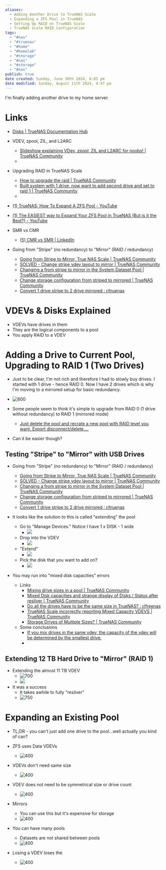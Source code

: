 ```yaml
---
aliases:
  - Adding Another Drive to TrueNAS Scale
  - Expanding a ZFS Pool in TrueNAS
  - Setting Up RAID on TrueNAS Scale
  - TrueNAS Scale RAID Configuration
tags:
  - "#nas"
  - "#truenas"
  - "#home"
  - "#homelab"
  - "#storage"
  - "#nas"
  - "#storage"
  - "#nas"
publish: true
date created: Sunday, June 30th 2024, 6:05 pm
date modified: Sunday, August 11th 2024, 4:47 pm
---
```


I'm finally adding another drive to my home server.


# Links

- [Disks | TrueNAS Documentation Hub](https://www.truenas.com/docs/scale/scaletutorials/storage/disks/)
- VDEV, zpool, ZIL, and L2ARC
	- [Slideshow explaining VDev, zpool, ZIL and L2ARC for noobs! | TrueNAS Community](https://www.truenas.com/community/threads/slideshow-explaining-vdev-zpool-zil-and-l2arc-for-noobs.7775/)
	- 
- Upgrading RAID in TrueNAS Scale
	- [How to upgrade the raid | TrueNAS Community](https://www.truenas.com/community/threads/how-to-upgrade-the-raid.115473/)
	- [Built system with 1 drive, now want to add second drive and set to raid 1 | TrueNAS Community](https://www.truenas.com/community/threads/built-system-with-1-drive-now-want-to-add-second-drive-and-set-to-raid-1.6832/)
	- 
- [(1) TrueNAS: How To Expand A ZFS Pool - YouTube](https://www.youtube.com/watch?v=11bWnvCwTOU)
- [(1) The EASIEST way to Expand Your ZFS Pool in TrueNAS (But is it the Best?) - YouTube](https://www.youtube.com/watch?v=Uzk6Janio0g) 
- SMR vs CMR
	- [(5) CMR vs SMR | LinkedIn](https://www.linkedin.com/pulse/cmr-vssmr-ben-moore/)

- Going from "Stripe" (no redundancy) to "Mirror" (RAID / redundancy)
	- [Going from Stripe to Mirror, True NAS Scale | TrueNAS Community](https://www.truenas.com/community/threads/going-from-stripe-to-mirror-true-nas-scale.101765/)
	- [SOLVED - Change stripe vdev layout to mirror | TrueNAS Community](https://www.truenas.com/community/threads/change-stripe-vdev-layout-to-mirror.112548/)
	- [Changing a from stripe to mirror in the System Dataset Pool | TrueNAS Community](https://www.truenas.com/community/threads/changing-a-from-stripe-to-mirror-in-the-system-dataset-pool.117444/)
	- [Change storage configuration from striped to mirrored | TrueNAS Community](https://www.truenas.com/community/threads/change-storage-configuration-from-striped-to-mirrored.111544/)
	- [Convert 1 drive stripe to 2 drive mirrored : r/truenas](https://www.reddit.com/r/truenas/comments/pn7vhs/convert_1_drive_stripe_to_2_drive_mirrored/)

# VDEVs & Disks Explained

- VDEVs have drives in them
- They are the logical components to a pool
- You apply RAID to a VDEV

# Adding a Drive to Current Pool, Upgrading to RAID 1 (Two Drives)

- Just to be clear, I'm not rich and therefore I had to slowly buy drives.  I started with 1 drive - hence RAID 0.  Now I have 2 drives which is why I'm moving to a mirrored setup for basic redundancy.

- ![600](_attachments/TrueNAS%20Scale%20RAID%20Setup/IMG-20240811164735345.png)

- Some people seem to think it's simple to upgrade from RAID 0 (1 drive without redundancy) to RAID 1 (mirrored mode)
	- [Just delete the pool and recrate a new pool with RAID level you want. Export disconnect/delete....](https://www.truenas.com/community/threads/how-to-upgrade-the-raid.115473/)
- Can it be easier though?

## Testing "Stripe" to "Mirror" with USB Drives

- Going from "Stripe" (no redundancy) to "Mirror" (RAID / redundancy)
	- [Going from Stripe to Mirror, True NAS Scale | TrueNAS Community](https://www.truenas.com/community/threads/going-from-stripe-to-mirror-true-nas-scale.101765/)
	- [SOLVED - Change stripe vdev layout to mirror | TrueNAS Community](https://www.truenas.com/community/threads/change-stripe-vdev-layout-to-mirror.112548/)
	- [Changing a from stripe to mirror in the System Dataset Pool | TrueNAS Community](https://www.truenas.com/community/threads/changing-a-from-stripe-to-mirror-in-the-system-dataset-pool.117444/)
	- [Change storage configuration from striped to mirrored | TrueNAS Community](https://www.truenas.com/community/threads/change-storage-configuration-from-striped-to-mirrored.111544/)
	- [Convert 1 drive stripe to 2 drive mirrored : r/truenas](https://www.reddit.com/r/truenas/comments/pn7vhs/convert_1_drive_stripe_to_2_drive_mirrored/)

- It looks like the solution to this is called "extending" the pool
	- Go to "Manage Devices."  Notice I have 1 x DISK - 1 wide
		- ![](_attachments/TrueNAS%20Scale%20RAID%20Setup/IMG-20240811164735393.png)
	- Drop into the VDEV
		- ![](_attachments/TrueNAS%20Scale%20RAID%20Setup/IMG-20240811164735443.png)
	- "Extend"
		- ![](_attachments/TrueNAS%20Scale%20RAID%20Setup/IMG-20240811164735494.png)
	- Pick the disk that you want to add on?
		- ![](_attachments/TrueNAS%20Scale%20RAID%20Setup/IMG-20240811164735554.png)

- You may run into "mixed disk capacities" errors
	- Links
		- [Mixing drive sizes in a pool | TrueNAS Community](https://www.truenas.com/community/threads/mixing-drive-sizes-in-a-pool.111999/)
		- [Mixed Disk capacities and strange display of Disks / Status after resilver | TrueNAS Community](https://www.truenas.com/community/threads/mixed-disk-capacities-and-strange-display-of-disks-status-after-resilver.109815/)
		- [Do all the drives have to be the same size in TrueNAS? : r/freenas](https://www.reddit.com/r/freenas/comments/jor672/do_all_the_drives_have_to_be_the_same_size_in/)
		- [TrueNAS Scale incorrectly reporting Mixed Capacity VDEVS | TrueNAS Community](https://www.truenas.com/community/threads/truenas-scale-incorrectly-reporting-mixed-capacity-vdevs.114077/)
		- [Storage Drives of Multiple Sizes? | TrueNAS Community](https://www.truenas.com/community/threads/storage-drives-of-multiple-sizes.85493/)
	- Some conclusions
		- [If you mix drives in the same vdev, the capacity of the vdev will be determined by the smallest drive.](https://www.truenas.com/community/threads/storage-drives-of-multiple-sizes.85493/)
		- 

## Extending 12 TB Hard Drive to "Mirror" (RAID 1)

- Extending the almost 11 TB VDEV
	- ![700](_attachments/TrueNAS%20Scale%20RAID%20Setup/IMG-20240811164735618.png)
	- ![](_attachments/TrueNAS%20Scale%20RAID%20Setup/IMG-20240811164735669.png)
- It was a success
	- It takes awhile to fully "resilver"
	- ![750](_attachments/TrueNAS%20Scale%20RAID%20Setup/IMG-20240811164735745.png)

# Expanding an Existing Pool

- TL;DR - you can't just add one drive to the pool...well actually you kind of can?

- ZFS uses Data VDEVs
	- ![400](_attachments/TrueNAS%20Scale%20RAID%20Setup/IMG-20240811164735822.png)
- VDEVs don't need same size
	- ![400](_attachments/TrueNAS%20Scale%20RAID%20Setup/IMG-20240811164735890.png)
- VDEV does not need to be symmetrical size or drive count
	- ![400](_attachments/TrueNAS%20Scale%20RAID%20Setup/IMG-20240811164735974.png)
- Mirrors
	- You can use this but it's expensive for storage
	- ![400](_attachments/TrueNAS%20Scale%20RAID%20Setup/IMG-20240811164736072.png)
- You can have many pools
	- Datasets are not shared between pools
	- ![400](_attachments/TrueNAS%20Scale%20RAID%20Setup/IMG-20240811164736173.png)
- Losing a VDEV loses the
	- ![400](_attachments/TrueNAS%20Scale%20RAID%20Setup/IMG-20240811164736230.png)